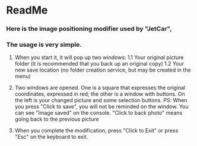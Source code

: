 # ReadMe
### Here is the image positioning modifier used by "JetCar",
### The usage is very simple.
1. When you start it, it will pop up two windows:
1.1 Your original picture folder (it is recommended that you back up an original copy)
1.2 Your new save location (no folder creation service, but may be created in the menu)

2. Two windows are opened. One is a square that expresses the original coordinates, expressed in red; the other is a window with buttons. On the left is your changed picture and some selection buttons.
PS: When you press "Click to save", you will not be reminded on the window. You can see "Image saved" on the console.
"Click to back photo" means going back to the previous picture

3. When you complete the modification, press "Click to Exit" or press "Esc" on the keyboard to exit.
